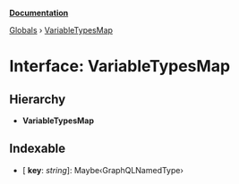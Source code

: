 **[Documentation](../README.md)**

[Globals](../README.md) › [VariableTypesMap](variabletypesmap.md)

# Interface: VariableTypesMap

## Hierarchy

* **VariableTypesMap**

## Indexable

* \[ **key**: *string*\]: Maybe‹GraphQLNamedType›